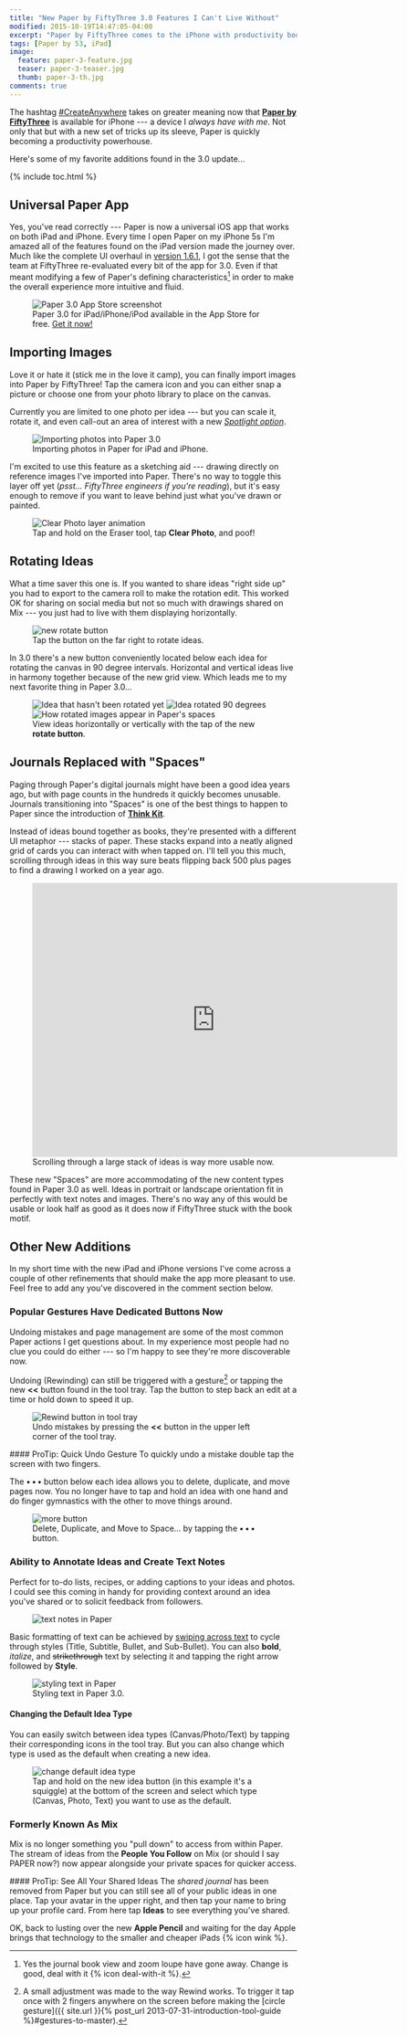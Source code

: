 ```yaml
---
title: "New Paper by FiftyThree 3.0 Features I Can't Live Without"
modified: 2015-10-19T14:47:05-04:00
excerpt: "Paper by FiftyThree comes to the iPhone with productivity boosting features like photo import, text notes, grid view, rotate, and more."
tags: [Paper by 53, iPad]
image:
  feature: paper-3-feature.jpg
  teaser: paper-3-teaser.jpg
  thumb: paper-3-th.jpg
comments: true
---
```


The hashtag [#CreateAnywhere](https://twitter.com/hashtag/createanywhere) takes on greater meaning now that [**Paper by FiftyThree**](http://www.fiftythree.com/paper) is available for iPhone --- a device I *always have with me*. Not only that but with a new set of tricks up its sleeve, Paper is quickly becoming a productivity powerhouse.

Here's some of my favorite additions found in the 3.0 update...

{% include toc.html %}

## Universal Paper App

Yes, you've read correctly --- Paper is now a universal iOS app that works on both iPad and iPhone. Every time I open Paper on my iPhone 5s I'm amazed all of the features found on the iPad version made the journey over. Much like the complete UI overhaul in [version 1.6.1](http://news.fiftythree.com/post/79379441335/the-paper-ios-7-update-is-here-brighter-fresher), I got the sense that the team at FiftyThree re-evaluated every bit of the app for 3.0. Even if that meant modifying a few of Paper's defining characteristics[^changes] in order to make the overall experience more intuitive and fluid.

[^changes]: Yes the journal book view and zoom loupe have gone away. Change is good, deal with it {% icon deal-with-it %}.

<figure>
  <img src="{{ site.url }}/images/paper-3-store.jpg" alt="Paper 3.0 App Store screenshot">
  <figcaption>Paper 3.0 for iPad/iPhone/iPod available in the App Store for free. <a href="https://itunes.apple.com/us/app/id506003812">Get it now!</a></figcaption>
</figure> 

## Importing Images

Love it or hate it (stick me in the love it camp), you can finally import images into Paper by FiftyThree! Tap the camera icon and you can either snap a picture or choose one from your photo library to place on the canvas.

Currently you are limited to one photo per idea --- but you can scale it, rotate it, and even call-out an area of interest with a new [*Spotlight option*](http://blog.fiftythree.com/posts/annotate-spotlight-photos).

<figure>
  <img src="{{ site.url }}/images/paper-3-photo-import.jpg" alt="Importing photos into Paper 3.0">
  <figcaption>Importing photos in Paper for iPad and iPhone.</figcaption>
</figure>

I'm excited to use this feature as a sketching aid --- drawing directly on reference images I've imported into Paper. There's no way to toggle this layer off yet (*psst... FiftyThree engineers if you're reading*), but it's easy enough to remove if you want to leave behind just what you've drawn or painted.

<figure>
  <img src="{{ site.url }}/images/paper-3-clear-photo.gif" alt="Clear Photo layer animation">
  <figcaption>Tap and hold on the Eraser tool, tap <strong>Clear Photo</strong>, and poof!</figcaption>
</figure>

## Rotating Ideas

What a time saver this one is. If you wanted to share ideas "right side up" you had to export to the camera roll to make the rotation edit. This worked OK for sharing on social media but not so much with drawings shared on Mix --- you just had to live with them displaying horizontally.

<figure>
  <img src="{{ site.url }}/images/paper-3-rotate-button.jpg" alt="new rotate button">
  <figcaption>Tap the button on the far right to rotate ideas.</figcaption>
</figure>

In 3.0 there's a new button conveniently located below each idea for rotating the canvas in 90 degree intervals. Horizontal and vertical ideas live in harmony together because of the new grid view. Which leads me to my next favorite thing in Paper 3.0...

<figure class="third">
  <img src="{{ site.url }}/images/paper-3-rotate-horizontal.jpg" alt="Idea that hasn't been rotated yet">
  <img src="{{ site.url }}/images/paper-3-rotate-vertically.jpg" alt="Idea rotated 90 degrees">
  <img src="{{ site.url }}/images/paper-3-rotate-spaces.jpg" alt="How rotated images appear in Paper's spaces">
  <figcaption>View ideas horizontally or vertically with the tap of the new <strong>rotate button</strong>.</figcaption>
</figure>

## Journals Replaced with "Spaces"

Paging through Paper's digital journals might have been a good idea years ago, but with page counts in the hundreds it quickly becomes unusable. Journals transitioning into "Spaces" is one of the best things to happen to Paper since the introduction of [**Think Kit**](https://www.fiftythree.com/think).

Instead of ideas bound together as books, they're presented with a different UI metaphor --- stacks of paper. These stacks expand into a neatly aligned grid of cards you can interact with when tapped on. I'll tell you this much, scrolling through ideas in this way sure beats flipping back 500 plus pages to find a drawing I worked on a year ago.

<figure>
  <iframe width="640" height="480" src="https://www.youtube-nocookie.com/embed/VBMt_sjEXF4?rel=0&amp;controls=0&amp;showinfo=0" frameborder="0" allowfullscreen></iframe>
  <figcaption>Scrolling through a large stack of ideas is way more usable now.</figcaption>
</figure>

These new "Spaces" are more accommodating of the new content types found in Paper 3.0 as well. Ideas in portrait or landscape orientation fit in perfectly with text notes and images. There's no way any of this would be usable or look half as good as it does now if FiftyThree stuck with the book motif.

## Other New Additions

In my short time with the new iPad and iPhone versions I've come across a couple of other refinements that should make the app more pleasant to use. Feel free to add any you've discovered in the comment section below.

### Popular Gestures Have Dedicated Buttons Now

Undoing mistakes and page management are some of the most common Paper actions I get questions about. In my experience most people had no clue you could do either --- so I'm happy to see they're more discoverable now.

Undoing (Rewinding) can still be triggered with a gesture[^rewind] or tapping the new **<<** button found in the tool tray. Tap the button to step back an edit at a time or hold down to speed it up.

<figure>
  <img src="{{ site.url }}/images/paper-3-rewind-button.jpg" alt="Rewind button in tool tray">
  <figcaption>Undo mistakes by pressing the <strong><<</strong> button in the upper left corner of the tool tray.</figcaption>
</figure>

[^rewind]: A small adjustment was made to the way Rewind works. To trigger it tap once with 2 fingers anywhere on the screen before making the [circle gesture]({{ site.url }}{% post_url 2013-07-31-introduction-tool-guide %}#gestures-to-master).

<div class="notice--info" markdown="1">
#### ProTip: Quick Undo Gesture
To quickly undo a mistake double tap the screen with two fingers.
</div>

The **• • •** button below each idea allows you to delete, duplicate, and move pages now. You no longer have to tap and hold an idea with one hand and do finger gymnastics with the other to move things around.

<figure>
  <img src="{{ site.url }}/images/paper-3-more-button.jpg" alt="more button">
  <figcaption>Delete, Duplicate, and Move to Space... by tapping the <strong>• • •</strong> button.
</figcaption>
</figure>

### Ability to Annotate Ideas and Create Text Notes

Perfect for to-do lists, recipes, or adding captions to your ideas and photos. I could see this coming in handy for providing context around an idea you've shared or to solicit feedback from followers.

<figure>
  <img src="{{ site.url }}/images/paper-3-text-ideas.jpg" alt="text notes in Paper">
</figure>

Basic formatting of text can be achieved by [swiping across text](http://blog.fiftythree.com/posts/swipe-to-style) to cycle through styles (Title, Subtitle, Bullet, and Sub-Bullet). You can also **bold**, *italize*, and <s>strikethrough</s> text by selecting it and tapping the right arrow followed by **Style**.

<figure>
  <img src="{{ site.url }}/images/paper-3-text-styles.jpg" alt="styling text in Paper">
  <figcaption>Styling text in Paper 3.0.</figcaption>
</figure>

#### Changing the Default Idea Type

You can easily switch between idea types (Canvas/Photo/Text) by tapping their corresponding icons in the tool tray. But you can also change which type is used as the default when creating a new idea.

<figure>
  <img src="{{ site.url }}/images/paper-3-idea-type-button.jpg" alt="change default idea type">
  <figcaption>Tap and hold on the new idea button (in this example it's a squiggle) at the bottom of the screen and select which type (Canvas, Photo, Text) you want to use as the default.</figcaption>
</figure>

### Formerly Known As Mix

Mix is no longer something you "pull down" to access from within Paper. The stream of ideas from the **People You Follow** on Mix (or should I say PAPER now?) now appear alongside your private spaces for quicker access.

<div class="notice--info" markdown="1">
#### ProTip: See All Your Shared Ideas
The <em>shared journal</em> has been removed from Paper but you can still see all of your public ideas in one place. Tap your avatar in the upper right, and then tap your name to bring up your profile card. From here tap <strong>Ideas</strong> to see everything you've shared.
</div>

OK, back to lusting over the new **Apple Pencil** and waiting for the day Apple brings that technology to the smaller and cheaper iPads {% icon wink %}.
